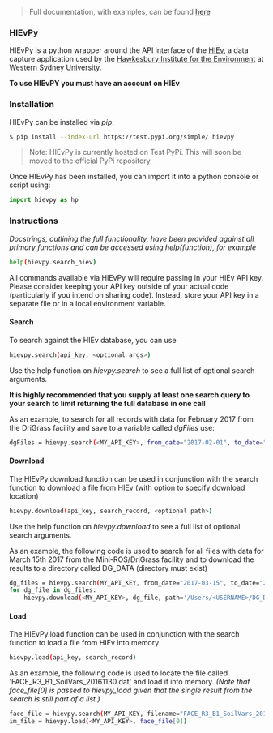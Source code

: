 
> Full documentation, with examples, can be found [here](https://gdevine.github.io/hievpy)

### HIEvPy
HIEvPy is a python wrapper around the API interface of the [HIEv](https://hiev.westernsydney.edu.au), a data capture 
application used by the [Hawkesbury Institute for the Environment](https://www.westernsydney.edu.au/hie) at [Western 
Sydney University](https://westernsydney.edu.au). 

**To use HIEvPY you must have an account on HIEv**

### Installation
HIEvPy can be installed via *pip*:

``` bash
$ pip install --index-url https://test.pypi.org/simple/ hievpy
```

> Note: HIEvPy is currently hosted on Test PyPi. This will soon be moved to the official PyPi repository


Once HIEvPy has been installed, you can import it into a python console or script using:

``` python
import hievpy as hp
```


### Instructions

*Docstrings, outlining the full functionality, have been provided against all primary functions and can be accessed using help(function), for example*
```sh
help(hievpy.search_hiev)
```


All commands available via HIEvPy will require passing in your HIEv API key. Please consider keeping your API key outside of your actual
code (particularly if you intend on sharing code). Instead, store your API key in a separate file or in a local environment variable.


#### Search
To search against the HIEv database, you can use
```sh
hievpy.search(api_key, <optional args>)
```

Use the help function on *hievpy.search* to see a full list of optional search arguments.

**It is highly recommended that you supply at least one search query to your search to limit returning the full database in one call**

As an example, to search for all records with data for February 2017 from the DriGrass facility and save to a variable called *dgFiles* use:
```sh
dgFiles = hievpy.search(<MY_API_KEY>, from_date="2017-02-01", to_date="2017-02-28", facilities=['10'])
```


#### Download
The HIEvPy.download function can be used in conjunction with the search function to download a file from HIEv (with option to specify download location)
```sh
hievpy.download(api_key, search_record, <optional path>)
```

Use the help function on *hievpy.download* to see a full list of optional search arguments.

As an example, the following code is used to search for all files with data for March 15th 2017 from the Mini-ROS/DriGrass facility and to download the results to a directory called DG_DATA (directory must exist)
```sh
dg_files = hievpy.search(MY_API_KEY, from_date="2017-03-15", to_date="2017-03-16", facilities=['10'])
for dg_file in dg_files:
    hievpy.download(<MY_API_KEY>, dg_file, path='/Users/<USERNAME>/DG_DATA/')
```


#### Load
The HIEvPy.load function can be used in conjunction with the search function to load a file from HIEv into memory
```sh
hievpy.load(api_key, search_record)
```

As an example, the following code is used to locate the file called 'FACE_R3_B1_SoilVars_20161130.dat' and load it into memory.
*(Note that face_file[0] is passed to hievpy_load given that the single result from the search is still part of a list.)*
```sh
face_file = hievpy.search(MY_API_KEY, filename="FACE_R3_B1_SoilVars_20161130.dat")
im_file = hievpy.load(<MY_API_KEY>, face_file[0])
```
